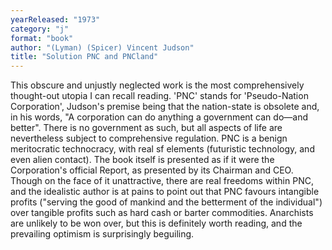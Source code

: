 ```yaml
---
yearReleased: "1973"
category: "j"
format: "book"
author: "(Lyman) (Spicer) Vincent Judson"
title: "Solution PNC and PNCland"
---
```

 This obscure and unjustly neglected work is the most comprehensively thought-out  utopia I can recall reading. 'PNC' stands for 'Pseudo-Nation Corporation',  Judson's premise being that the nation-state is obsolete and, in his words, "A  corporation can do anything a government can do—and better". There is no  government as such, but all aspects of life are nevertheless subject to  comprehensive regulation. PNC is a benign meritocratic technocracy, with real sf  elements (futuristic technology, and even alien contact). The book itself is  presented as if it were the Corporation's official Report, as presented  by its Chairman and CEO. Though on the face of it unattractive, there are real  freedoms within PNC, and the idealistic author is at pains to point out that PNC  favours intangible profits ("serving the good of mankind and the  betterment of the individual") over tangible profits such as hard cash or barter  commodities. Anarchists are unlikely to be won over, but this is definitely  worth reading, and the prevailing optimism is surprisingly beguiling. 
  